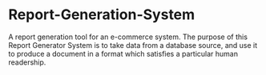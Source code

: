 # Report-Generation-System

A report generation tool for an e-commerce system.
The purpose of this Report Generator System is to take data from a database source, and use it to produce a document in a format which satisfies a particular human readership.
